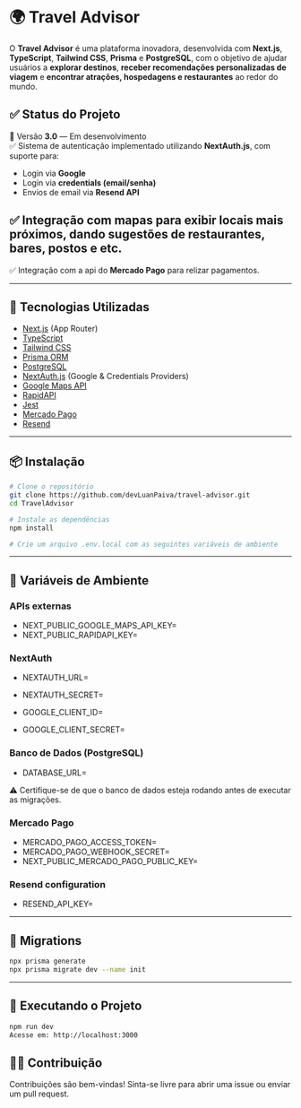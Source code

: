 # 🌍 Travel Advisor

O **Travel Advisor** é uma plataforma inovadora, desenvolvida com **Next.js**, **TypeScript**, **Tailwind CSS**, **Prisma** e **PostgreSQL**, com o objetivo de ajudar usuários a **explorar destinos**, **receber recomendações personalizadas de viagem** e **encontrar atrações, hospedagens e restaurantes** ao redor do mundo.

## ✅ Status do Projeto

🚧 Versão **3.0** — Em desenvolvimento  
✅ Sistema de autenticação implementado utilizando **NextAuth.js**, com suporte para:

- Login via **Google**
- Login via **credentials (email/senha)**
- Envios de email via **Resend API**

## ✅ Integração com mapas para exibir locais mais próximos, dando sugestões de restaurantes, bares, postos e etc.

✅ Integração com a api do **Mercado Pago** para relizar pagamentos.

---

## 🚀 Tecnologias Utilizadas

- [Next.js](https://nextjs.org/) (App Router)
- [TypeScript](https://www.typescriptlang.org/)
- [Tailwind CSS](https://tailwindcss.com/)
- [Prisma ORM](https://www.prisma.io/)
- [PostgreSQL](https://www.postgresql.org/)
- [NextAuth.js](https://next-auth.js.org/) (Google & Credentials Providers)
- [Google Maps API](https://developers.google.com/maps)
- [RapidAPI](https://rapidapi.com/)
- [Jest](https://jestjs.io/pt-BR/)
- [Mercado Pago](https://www.mercadopago.com.br/developers/pt)
- [Resend](https://resend.com/)

---

## 📦 Instalação

```bash
# Clone o repositório
git clone https://github.com/devLuanPaiva/travel-advisor.git
cd TravelAdvisor

# Instale as dependências
npm install

# Crie um arquivo .env.local com as seguintes variáveis de ambiente
```

---

## 🔐 Variáveis de Ambiente

### APIs externas

- NEXT_PUBLIC_GOOGLE_MAPS_API_KEY=
- NEXT_PUBLIC_RAPIDAPI_KEY=

### NextAuth

- NEXTAUTH_URL=
- NEXTAUTH_SECRET=

- GOOGLE_CLIENT_ID=
- GOOGLE_CLIENT_SECRET=

### Banco de Dados (PostgreSQL)

- DATABASE_URL=

⚠️ Certifique-se de que o banco de dados esteja rodando antes de executar as migrações.

### Mercado Pago

- MERCADO_PAGO_ACCESS_TOKEN=
- MERCADO_PAGO_WEBHOOK_SECRET=
- NEXT_PUBLIC_MERCADO_PAGO_PUBLIC_KEY=

### Resend configuration

- RESEND_API_KEY=

---

## 🔄 Migrations

```bash
npx prisma generate
npx prisma migrate dev --name init
```

---

## 🏁 Executando o Projeto

```bash
npm run dev
Acesse em: http://localhost:3000
```

## 🧑‍💻 Contribuição

Contribuições são bem-vindas!
Sinta-se livre para abrir uma issue ou enviar um pull request.
